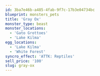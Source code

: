 ```yaml
---
id: 3ba7e46b-a485-4fab-9f7c-17b3e04734bc
blueprint: monsters_pets
title: 'Gray Ox'
monster_type: beast
monster_locations:
  - 'Gato Grottoes'
  - 'Lake Kilma'
egg_locations:
  - 'Lake Kilma'
  - 'White Forest'
syncro_effect: 'ATTK: Reptiles'
sell_price: '100'
slug: gray-ox
---
```

